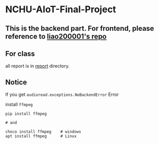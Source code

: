 # NCHU-AIoT-Final-Project

## This is the backend part. For frontend, please reference to [liao200001's repo](https://github.com/liao2000/Emotion-Music-Player-AIoT-Project)

## For class

all report is in [report](https://github.com/wei-coding/NCHU-AIoT-Final-Project/tree/master/report) directory.

## Notice

If you get `audioread.exceptions.NoBackendError` Error

install `ffmpeg`

```shell
pip install ffmpeg

# and

choco install ffmpeg    # windows
apt install ffmpeg      # Linux
```
